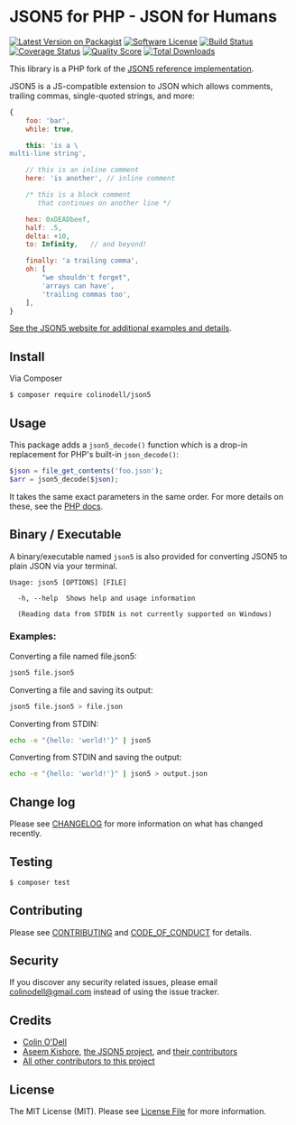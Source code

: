 # JSON5 for PHP - JSON for Humans

[![Latest Version on Packagist][ico-version]][link-packagist]
[![Software License][ico-license]](LICENSE.md)
[![Build Status][ico-travis]][link-travis]
[![Coverage Status][ico-scrutinizer]][link-scrutinizer]
[![Quality Score][ico-code-quality]][link-code-quality]
[![Total Downloads][ico-downloads]][link-downloads]


This library is a PHP fork of the [JSON5 reference implementation][link-json5].

JSON5 is a JS-compatible extension to JSON which allows comments, trailing commas, single-quoted strings, and more:


```js
{
    foo: 'bar',
    while: true,

    this: 'is a \
multi-line string',

    // this is an inline comment
    here: 'is another', // inline comment

    /* this is a block comment
       that continues on another line */

    hex: 0xDEADbeef,
    half: .5,
    delta: +10,
    to: Infinity,   // and beyond!

    finally: 'a trailing comma',
    oh: [
        "we shouldn't forget",
        'arrays can have',
        'trailing commas too',
    ],
}
```


[See the JSON5 website for additional examples and details][link-json5-site].


## Install

Via Composer

``` bash
$ composer require colinodell/json5
```

## Usage

This package adds a `json5_decode()` function which is a drop-in replacement for PHP's built-in `json_decode()`:

``` php
$json = file_get_contents('foo.json');
$arr = json5_decode($json);
```

It takes the same exact parameters in the same order.  For more details on these, see the [PHP docs][link-php-jsondecode].

## Binary / Executable

A binary/executable named `json5` is also provided for converting JSON5 to plain JSON via your terminal.

```
Usage: json5 [OPTIONS] [FILE]

  -h, --help  Shows help and usage information

  (Reading data from STDIN is not currently supported on Windows)
```

### Examples:

Converting a file named file.json5:

```bash
json5 file.json5
```

Converting a file and saving its output:

```bash
json5 file.json5 > file.json
```

Converting from STDIN:

```bash
echo -e "{hello: 'world!'}" | json5
```

Converting from STDIN and saving the output:
```bash
echo -e "{hello: 'world!'}" | json5 > output.json
```

## Change log

Please see [CHANGELOG](CHANGELOG.md) for more information on what has changed recently.

## Testing

``` bash
$ composer test
```

## Contributing

Please see [CONTRIBUTING](CONTRIBUTING.md) and [CODE_OF_CONDUCT](CODE_OF_CONDUCT.md) for details.

## Security

If you discover any security related issues, please email colinodell@gmail.com instead of using the issue tracker.

## Credits

- [Colin O'Dell][link-author]
- [Aseem Kishore][link-upstream-author], [the JSON5 project][link-json5], and [their contributors][link-upstream-contributors]
- [All other contributors to this project][link-contributors]

## License

The MIT License (MIT). Please see [License File](LICENSE.md) for more information.

[ico-version]: https://img.shields.io/packagist/v/colinodell/json5.svg?style=flat-square
[ico-license]: https://img.shields.io/badge/license-MIT-brightgreen.svg?style=flat-square
[ico-travis]: https://img.shields.io/travis/colinodell/json5/master.svg?style=flat-square
[ico-scrutinizer]: https://img.shields.io/scrutinizer/coverage/g/colinodell/json5.svg?style=flat-square
[ico-code-quality]: https://img.shields.io/scrutinizer/g/colinodell/json5.svg?style=flat-square
[ico-downloads]: https://img.shields.io/packagist/dt/colinodell/json5.svg?style=flat-square

[link-packagist]: https://packagist.org/packages/colinodell/json5
[link-travis]: https://travis-ci.org/colinodell/json5
[link-scrutinizer]: https://scrutinizer-ci.com/g/colinodell/json5/code-structure
[link-code-quality]: https://scrutinizer-ci.com/g/colinodell/json5
[link-downloads]: https://packagist.org/packages/colinodell/json5
[link-author]: https://github.com/colinodell
[link-json5]: https://github.com/json5/json5
[link-php-jsondecode]: http://php.net/manual/en/function.json-decode.php
[link-upstream-author]: https://github.com/aseemk
[link-upstream-contributors]: https://github.com/json5/json5#credits
[link-json5-site]: http://json5.org
[link-contributors]: ../../contributors

